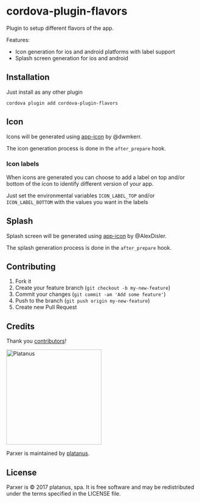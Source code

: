# cordova-plugin-flavors

Plugin to setup different flavors of the app.

Features:
- Icon generation for ios and android platforms with label support
- Splash screen generation for ios and android

## Installation

Just install as any other plugin

```
cordova plugin add cordova-plugin-flavors
```

## Icon

Icons will be generated using [app-icon](https://github.com/dwmkerr/app-icon) by @dwmkerr.

The icon generation process is done in the `after_prepare` hook.

### Icon labels

When icons are generated you can choose to add a label on top and/or bottom of the icon to identify
different version of your app.

Just set the environmental variables `ICON_LABEL_TOP` and/or `ICON_LABEL_BOTTOM` with the values you want in the labels

## Splash

Splash screen will be generated using [app-icon](https://github.com/AlexDisler/cordova-splash) by @AlexDisler.

The splash generation process is done in the `after_prepare` hook.

## Contributing

1. Fork it
2. Create your feature branch (`git checkout -b my-new-feature`)
3. Commit your changes (`git commit -am 'Add some feature'`)
4. Push to the branch (`git push origin my-new-feature`)
5. Create new Pull Request

## Credits

Thank you [contributors](https://github.com/platanus/parxer/graphs/contributors)!

<img src="http://platan.us/gravatar_with_text.png" alt="Platanus" width="250"/>

Parxer is maintained by [platanus](http://platan.us).

## License

Parxer is © 2017 platanus, spa. It is free software and may be redistributed under the terms specified in the LICENSE file.
